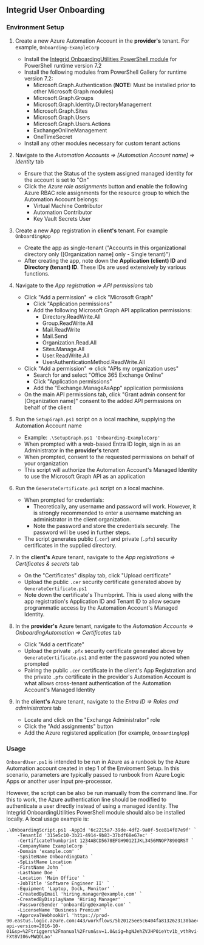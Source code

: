 ## Integrid User Onboarding

### Environment Setup

1. Create a new Azure Automation Account in the **provider's** tenant. For example, `Onboarding-ExampleCorp`
    - Install the [Integrid OnboardingUtilities PowerShell module](https://github.com/Integrid-LLC/OnboardingUtilities) for PowerShell runtime version 7.2
    - Install the following modules from PowerShell Gallery for runtime version 7.2:
        - Microsoft.Graph.Authentication (**NOTE:** Must be installed prior to other Microsoft Graph modules)
        - Microsoft.Graph.Groups
        - Microsoft.Graph.Identity.DirectoryManagement
        - Microsoft.Graph.Sites
        - Microsoft.Graph.Users
        - Microsoft.Graph.Users.Actions
        - ExchangeOnlineManagement
        - OneTimeSecret
    - Install any other modules necessary for custom tenant actions

1. Navigate to the _Automation Accounts => \[Automation Account name\] => Identity_ tab
    - Ensure that the Status of the system assigned managed identity for the account is set to "On"
    - Click the _Azure role assignments_ button and enable the following Azure RBAC role assignments for the resource group to which the Automation Account belongs:
        - Virtual Machine Contributor
        - Automation Contributor
        - Key Vault Secrets User

1. Create a new App registration in **client's** tenant. For example `OnboardingApp`
    - Create the app as single-tenant ("Accounts in this organizational directory only (\[Organization name\] only - Single tenant)")
    - After creating the app, note down the **Application (client) ID** and **Directory (tenant) ID**. These IDs are used extensively by various functions.

1. Navigate to the _App registration => API permissions_ tab
    - Click "Add a permission" => click "Microsoft Graph"
        - Click "Application permissions"
        - Add the following Microsoft Graph API application permissions:
            - Directory.ReadWrite.All
            - Group.ReadWrite.All
            - Mail.ReadWrite
            - Mail.Send
            - Organization.Read.All
            - Sites.Manage.All
            - User.ReadWrite.All 
            - UserAuthenticationMethod.ReadWrite.All
    - Click "Add a permission" => click "APIs my organization uses"
        - Search for and select "Office 365 Exchange Online"
        - Click "Application permissions"
        - Add the "Exchange.ManageAsApp" application permissions
    - On the main API permissions tab, click "Grant admin consent for \[Organization name\]" consent to the added API permssions on behalf of the client

1. Run the `SetupGraph.ps1` script on a local machine, supplying the Automation Account name
    - Example: `.\SetupGraph.ps1 'Onboarding-ExampleCorp'`
    - When prompted with a web-based Entra ID login, sign in as an Administrator in the **provider's** tenant
    - When prompted, consent to the requested permissions on behalf of your organization
    - This script will authorize the Automation Account's Managed Identity to use the Microsoft Graph API as an application

1. Run the `GenerateCertificate.ps1` script on a local machine.
    - When prompted for credentials:
        - Theoretically, any username and password will work. However, it is strongly recommended to enter a username matching an administrator in the client organization.
        - Note the password and store the credentials securely. The password will be used in further steps.
    - The script generates public (`.cer`) and private (`.pfx`) security certificates in the supplied directory.

1. In the **client's** Azure tenant, navigate to the _App registrations => Certificates & secrets_ tab
    - On the "Certificates" display tab, click "Upload certificate"
    - Upload the public `.cer` security certificate generated above by `GenerateCertificate.ps1`
    - Note down the certificate's Thumbprint. This is used along with the app registration's Application ID and Tenant ID to allow secure programmatic access by the Automation Account's Managed Identity.

1. In the **provider's** Azure tenant, navigate to the _Automation Accounts => OnboardingAutomation => Certificates_ tab
    - Click "Add a certificate"
    - Upload the private `.pfx` security certificate generated above by `GenerateCertificate.ps1` and enter the password you noted when prompted
    - Pairing the public `.cer` certificate in the client's App Registration and the private `.pfx` certificate in the provider's Automation Account is what allows cross-tenant authentication of the Automation Account's Managed Identity

1. In the **client's** Azure tenant, navigate to the _Entra ID => Roles and administrators_ tab
    - Locate and click on the "Exchange Administrator" role
    - Click the "Add assignments" button
    - Add the Azure registered application (for example, `OnboardingApp`)

### Usage

`OnboardUser.ps1` is intended to be run in Azure as a runbook by the Azure Automation account created in step 1 of the Enviroment Setup. In this scenario, parameters are typically passed to runbook from Azure Logic Apps or another user input pre-processor.

However, the script can be also be run manually from the command line. For this to work, the Azure authentication line should be modified to authenticate a user directly instead of using a managed identity. The Integrid OnboardingUtilities PowerShell module should also be installed locally. A local usage example is:
```
.\OnboardingScript.ps1 -AppId '6c2215a7-39de-4df2-9a0f-5ce814f87e9f' `
    -TenantId '315e5c10-3b21-4914-9b83-37bdf68e67ec' `
    -CertificateThumbprint 1234ABCD5678EFGH9012IJKL3456MNOP7890QRST `
    -CompanyName ExampleCorp `
    -Domain 'example.com' `
    -SpSiteName OnboardingData `
    -SpListName Location `
    -FirstName John `
    -LastName Doe `
    -Location 'Main Office' `
    -JobTitle 'Software Engineer II' `
    -Equipment 'Laptop, Dock, Monitor' ` 
    -CreatedByEmail 'hiring.manager@example.com' `
    -CreatedByDisplayName 'Hiring Manager' `
    -PasswordSender 'onboarding@example.com' ` 
    -LicenseName 'Business Premium' `
    -ApprovalWebhookUrl 'https://prod-90.eastus.logic.azure.com:443/workflows/5b20125ee5c6404fa8132623130bae43/triggers/manual/paths/invoke?api-version=2016-10-01&sp=%2Ftriggers%2Fmanual%2Frun&sv=1.0&sig=hgNJehZVJHP0ieYtv1b_vthRvi-FXt8VI06vMWQOLao'
```
